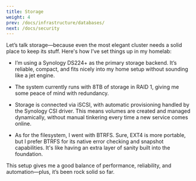 ```yaml
---
title: Storage
weight: 4
prev: /docs/infrastructure/databases/
next: /docs/security
---
```


Let’s talk storage—because even the most elegant cluster needs a solid
place to keep its stuff. Here's how I’ve set things up in my homelab:

* I’m using a Synology DS224+ as the
primary storage backend. It’s reliable,
compact, and fits nicely into my home
setup without sounding like a jet engine.

* The system currently runs with 8TB of
storage in RAID 1, giving me some peace
of mind with redundancy.

* Storage is connected via iSCSI, with
automatic provisioning handled by the
Synology CSI driver. This means volumes
are created and managed dynamically,
without manual tinkering every time a new
service comes online.

* As for the filesystem, I went with
BTRFS. Sure, EXT4 is more portable, but I
prefer BTRFS for its native error
checking and snapshot capabilities. It's
like having an extra layer of sanity
built into the foundation.

This setup gives me a good balance of performance, reliability,
and automation—plus, it’s been rock solid so far.
